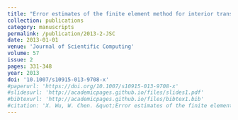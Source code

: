 ```yaml
---
title: "Error estimates of the finite element method for interior transmission problems"
collection: publications
category: manuscripts
permalink: /publication/2013-2-JSC
date: 2013-01-01
venue: 'Journal of Scientific Computing'
volume: 57
issue: 2
pages: 331-348
year: 2013
doi: '10.1007/s10915-013-9708-x'
#paperurl: 'https://doi.org/10.1007/s10915-013-9708-x'
#slidesurl: 'http://academicpages.github.io/files/slides1.pdf'
#bibtexurl: 'http://academicpages.github.io/files/bibtex1.bib'
#citation: 'X. Wu, W. Chen. &quot;Error estimates of the finite element method for interior transmission problems.&quot; <i>Journal of Scientific Computing</i>. 57(2), 331-348, 2013. https://doi.org/10.1007/s10915-013-9708-x'
---
```

